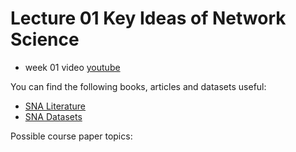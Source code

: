 # Lecture 01 Key Ideas of Network Science
* week 01 video [youtube](https://youtu.be/uOA4t_IdmZM)

You can find the following books, articles and datasets useful:

* [SNA Literature](sna_literature.md)
* [SNA Datasets](sna_datasets.md)

Possible course paper topics:

